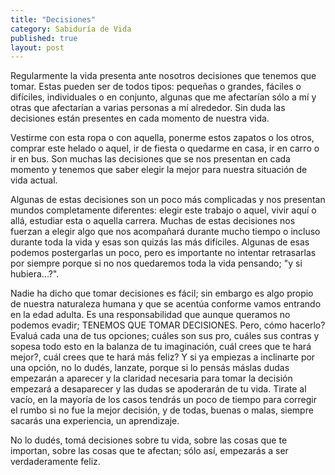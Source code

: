 ```yaml
---
title: "Decisiones"
category: Sabiduría de Vida
published: true
layout: post
---
```



Regularmente la vida presenta ante nosotros decisiones que tenemos que tomar. Estas pueden ser de todos tipos: pequeñas o grandes, fáciles o difíciles, individuales o en conjunto, algunas que me afectarían sólo a mí y otras que afectarían a varias personas a mí alrededor. Sin duda las decisiones están presentes en cada momento de nuestra vida.

Vestirme con esta ropa o con aquella, ponerme estos zapatos o los otros, comprar este helado o aquel, ir de fiesta o quedarme en casa, ir en carro o ir en bus. Son muchas las decisiones que se nos presentan en cada momento y tenemos que saber elegir la mejor para nuestra situación de vida actual.

Algunas de estas decisiones son un poco más complicadas y nos presentan mundos completamente diferentes: elegir este trabajo o aquel, vivir aquí o allá, estudiar esta o aquella carrera. Muchas de estas decisiones nos fuerzan a elegir algo que nos acompañará durante mucho tiempo o incluso durante toda la vida y esas son quizás las más difíciles. Algunas de esas podemos postergarlas un poco, pero es importante no intentar retrasarlas por siempre porque si no nos quedaremos toda la vida pensando; "y si hubiera...?".

Nadie ha dicho que tomar decisiones es fácil; sin embargo es algo propio de nuestra naturaleza humana y que se acentúa conforme vamos entrando en la edad adulta. Es una responsabilidad que aunque queramos no podemos evadir; TENEMOS QUE TOMAR DECISIONES. Pero, cómo hacerlo? Evaluá cada una de tus opciones; cuáles son sus pro, cuáles sus contras y sopesa todo esto en la balanza de tu imaginación, cuál crees que te hará mejor?, cuál crees que te hará más feliz? Y si ya empiezas a inclinarte por una opción, no lo dudés, lanzate, porque si lo pensás máslas dudas empezarán a aparecer y la claridad necesaria para tomar la decisión empezará a desaparecer y las dudas se apoderarán de tu vida. Tirate al vacío, en la mayoría de los casos tendrás un poco de tiempo para corregir el rumbo si no fue la mejor decisión, y de todas, buenas o malas, siempre sacarás una experiencia, un aprendizaje.

No lo dudés, tomá decisiones sobre tu vida, sobre las cosas que te importan, sobre las cosas que te afectan; sólo así, empezarás a ser verdaderamente feliz.
